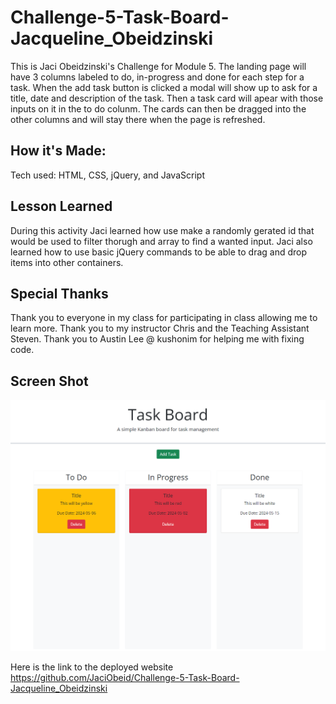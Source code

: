 # Challenge-5-Task-Board-Jacqueline_Obeidzinski
This is Jaci Obeidzinski's Challenge for Module 5. The landing page will have 3 columns labeled to do, in-progress and done for each step for a task. When the add task button is clicked a modal will show up to ask for a title, date and description of the task. Then a task card will apear with those inputs on it in the to do colunm. The cards can then be dragged into the other columns and will stay there when the page is refreshed. 

## How it's Made:
Tech used: HTML, CSS, jQuery,  and JavaScript

## Lesson Learned
During this activity Jaci learned how use make a randomly gerated id that would be used to filter thorugh and array to find a wanted input. Jaci also learned how to use basic jQuery commands to be able to drag and drop items into other containers.

## Special Thanks
Thank you to everyone in my class for participating in class allowing me to learn more. 
Thank you to my instructor Chris and the Teaching Assistant Steven.
Thank you to Austin Lee @ kushonim for helping me with fixing code. 
## Screen Shot
![Screen shot of deployed ](image.png)

Here is the link to the deployed website
https://github.com/JaciObeid/Challenge-5-Task-Board-Jacqueline_Obeidzinski